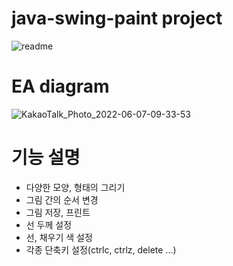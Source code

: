 # java-swing-paint project
![readme](https://user-images.githubusercontent.com/75851930/172258136-8eb72b63-a5cf-4799-9465-d213f694091a.jpeg)

# EA diagram
![KakaoTalk_Photo_2022-06-07-09-33-53](https://user-images.githubusercontent.com/75851930/172271365-d3a836ff-7054-453e-a7db-29753b678712.png)

# 기능 설명
- 다양한 모양, 형태의 그리기
- 그림 간의 순서 변경
- 그림 저장, 프린트
- 선 두께 설정
- 선, 채우기 색 설정
- 각종 단축키 설정(ctrlc, ctrlz, delete ...)
